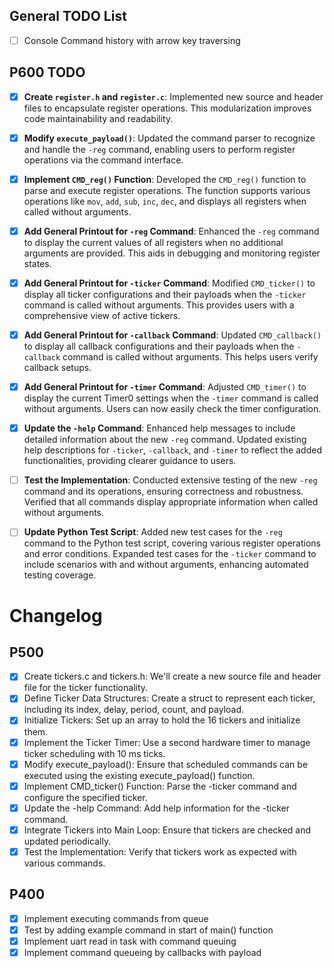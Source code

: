 ## General TODO List
- [ ] Console Command history with arrow key traversing


## P600 TODO

- [x] **Create `register.h` and `register.c`**: Implemented new source and header files to encapsulate register operations. This modularization improves code maintainability and readability.
- [x] **Modify `execute_payload()`**: Updated the command parser to recognize and handle the `-reg` command, enabling users to perform register operations via the command interface.
- [x] **Implement `CMD_reg()` Function**: Developed the `CMD_reg()` function to parse and execute register operations. The function supports various operations like `mov`, `add`, `sub`, `inc`, `dec`, and displays all registers when called without arguments.
- [x] **Add General Printout for `-reg` Command**: Enhanced the `-reg` command to display the current values of all registers when no additional arguments are provided. This aids in debugging and monitoring register states.
- [x] **Add General Printout for `-ticker` Command**: Modified `CMD_ticker()` to display all ticker configurations and their payloads when the `-ticker` command is called without arguments. This provides users with a comprehensive view of active tickers.
- [x] **Add General Printout for `-callback` Command**: Updated `CMD_callback()` to display all callback configurations and their payloads when the `-callback` command is called without arguments. This helps users verify callback setups.
- [x] **Add General Printout for `-timer` Command**: Adjusted `CMD_timer()` to display the current Timer0 settings when the `-timer` command is called without arguments. Users can now easily check the timer configuration.
- [x] **Update the `-help` Command**: Enhanced help messages to include detailed information about the new `-reg` command. Updated existing help descriptions for `-ticker`, `-callback`, and `-timer` to reflect the added functionalities, providing clearer guidance to users.
- [ ] **Test the Implementation**: Conducted extensive testing of the new `-reg` command and its operations, ensuring correctness and robustness. Verified that all commands display appropriate information when called without arguments.
- [ ] **Update Python Test Script**: Added new test cases for the `-reg` command to the Python test script, covering various register operations and error conditions. Expanded test cases for the `-ticker` command to include scenarios with and without arguments, enhancing automated testing coverage.




# Changelog

## P500
- [x] Create tickers.c and tickers.h: We'll create a new source file and header file for the ticker functionality.
- [x] Define Ticker Data Structures: Create a struct to represent each ticker, including its index, delay, period, count, and payload.
- [x] Initialize Tickers: Set up an array to hold the 16 tickers and initialize them.
- [x] Implement the Ticker Timer: Use a second hardware timer to manage ticker scheduling with 10 ms ticks.
- [x] Modify execute_payload(): Ensure that scheduled commands can be executed using the existing execute_payload() function.
- [x] Implement CMD_ticker() Function: Parse the -ticker command and configure the specified ticker.
- [x] Update the -help Command: Add help information for the -ticker command.
- [x] Integrate Tickers into Main Loop: Ensure that tickers are checked and updated periodically.
- [x] Test the Implementation: Verify that tickers work as expected with various commands.

## P400
- [x] Implement executing commands from queue
- [x] Test by adding example command in start of main() function
- [x] Implement uart read in task with command queuing
- [x] Implement command queueing by callbacks with payload